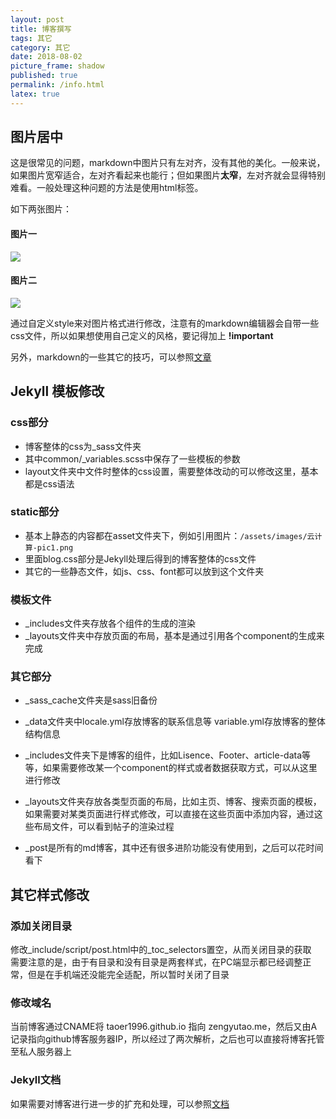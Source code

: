 ```yaml
---
layout: post
title: 博客撰写
tags: 其它
category: 其它
date: 2018-08-02
picture_frame: shadow
published: true
permalink: /info.html
latex: true
---
```


##  图片居中

这是很常见的问题，markdown中图片只有左对齐，没有其他的美化。一般来说，如果图片宽窄适合，左对齐看起来也能行；但如果图片**太窄**，左对齐就会显得特别难看。一般处理这种问题的方法是使用html标签。  

如下两张图片：
#### 图片一
![](https://preview.ibb.co/m6fZgn/Picture_128.jpg)

#### 图片二
<img style="display: block !important; margin-left: auto !important; margin-right: auto !important;" src="https://preview.ibb.co/m6fZgn/Picture_128.jpg" />

通过自定义style来对图片格式进行修改，注意有的markdown编辑器会自带一些css文件，所以如果想使用自己定义的风格，要记得加上 **!important**



另外，markdown的一些其它的技巧，可以参照[文章](https://mazhuang.org/2017/09/01/markdown-odd-skills/)



## Jekyll 模板修改

###   css部分

- 博客整体的css为_sass文件夹
- 其中common/_variables.scss中保存了一些模板的参数
- layout文件夹中文件时整体的css设置，需要整体改动的可以修改这里，基本都是css语法

### static部分

- 基本上静态的内容都在asset文件夹下，例如引用图片：`/assets/images/云计算-pic1.png`
- 里面blog.css部分是Jekyll处理后得到的博客整体的css文件
- 其它的一些静态文件，如js、css、font都可以放到这个文件夹

### 模板文件

- _includes文件夹存放各个组件的生成的渲染
- _layouts文件夹中存放页面的布局，基本是通过引用各个component的生成来完成

### 其它部分

- _sass_cache文件夹是sass旧备份

- _data文件夹中locale.yml存放博客的联系信息等  variable.yml存放博客的整体结构信息

- _includes文件夹下是博客的组件，比如Lisence、Footer、article-data等等，如果需要修改某一个component的样式或者数据获取方式，可以从这里进行修改

- _layouts文件夹存放各类型页面的布局，比如主页、博客、搜索页面的模板，如果需要对某类页面进行样式修改，可以直接在这些页面中添加内容，通过这些布局文件，可以看到帖子的渲染过程

- _post是所有的md博客，其中还有很多进阶功能没有使用到，之后可以花时间看下

  

## 其它样式修改

### 添加关闭目录

修改_include/script/post.html中的_toc_selectors置空，从而关闭目录的获取    
需要注意的是，由于有目录和没有目录是两套样式，在PC端显示都已经调整正常，但是在手机端还没能完全适配，所以暂时关闭了目录

### 修改域名

当前博客通过CNAME将 taoer1996.github.io 指向 zengyutao.me，然后又由A记录指向github博客服务器IP，所以经过了两次解析，之后也可以直接将博客托管至私人服务器上 

### Jekyll文档

如果需要对博客进行进一步的扩充和处理，可以参照[文档](http://jekyllcn.com/docs)